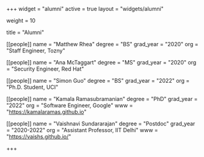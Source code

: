 +++
widget = "alumni"
active = true
layout = "widgets/alumni"

weight = 10

title = "Alumni"

[[people]]
  name = "Matthew Rhea"
  degree = "BS"
  grad_year = "2020"
  org = "Staff Engineer, Tozny"
  
[[people]]
  name = "Ana McTaggart"
  degree = "MS"
  grad_year = "2020"
  org = "Security Engineer, Red Hat"
  
[[people]]
  name = "Simon Guo"
  degree = "BS"
  grad_year = "2022"
  org = "Ph.D. Student, UCI"
 
[[people]]
  name  = "Kamala Ramasubramanian"
  degree = "PhD"
  grad_year = "2022"
  org = "Software Engineer, Google"
  www   = "https://kamalaramas.github.io"

[[people]]
  name  = "Vaishnavi Sundararajan"
  degree = "Postdoc"
  grad_year = "2020-2022"
  org = "Assistant Professor, IIT Delhi"
  www   = "https://vaishs.github.io/"
  
+++
